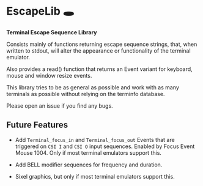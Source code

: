 # EscapeLib 🕳️

__Terminal Escape Sequence Library__

Consists mainly of functions returning escape sequence strings, that, when
written to stdout, will alter the appearance or functionality of the terminal
emulator.

Also provides a read() function that returns an Event variant for keyboard,
mouse and window resize events.

This library tries to be as general as possible and work with as many terminals
as possible without relying on the terminfo database.

Please open an issue if you find any bugs.

## Future Features

- Add `Terminal_focus_in` and `Terminal_focus_out` Events that are triggered on
  `CSI I` and `CSI O` input sequences. Enabled by Focus Event Mouse 1004. Only
  if most terminal emulators support this.

- Add BELL modifier sequences for frequency and duration.

- Sixel graphics, but only if most terminal emulators support this.
